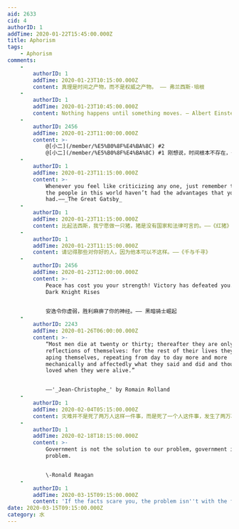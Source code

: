 ```yaml
---
aid: 2633
cid: 4
authorID: 1
addTime: 2020-01-22T15:45:00.000Z
title: Aphorism
tags:
    - Aphorism
comments:
    -
        authorID: 1
        addTime: 2020-01-23T10:15:00.000Z
        content: 真理是时间之产物，而不是权威之产物。 —— 弗兰西斯·培根
    -
        authorID: 1
        addTime: 2020-01-23T10:45:00.000Z
        content: Nothing happens until something moves. ― Albert Einstein
    -
        authorID: 2456
        addTime: 2020-01-23T11:00:00.000Z
        content: >-
            @[小二](/member/%E5%B0%8F%E4%BA%8C) #2
            @[小二](/member/%E5%B0%8F%E4%BA%8C) #1 刚想说，时间根本不存在，一切都是物质的运动。
    -
        authorID: 1
        addTime: 2020-01-23T11:15:00.000Z
        content: >-
            Whenever you feel like criticizing any one, just remember that all
            the people in this world haven’t had the advantages that you’ve
            had.——_The Great Gatsby_
    -
        authorID: 1
        addTime: 2020-01-23T11:15:00.000Z
        content: 比起法西斯，我宁愿做一只猪，猪是没有国家和法律可言的。——《红猪》
    -
        authorID: 1
        addTime: 2020-01-23T11:15:00.000Z
        content: 请记得那些对你好的人，因为他本可以不这样。——《千与千寻》
    -
        authorID: 2456
        addTime: 2020-01-23T12:00:00.000Z
        content: >-
            Peace has cost you your strength! Victory has defeated you.——The
            Dark Knight Rises


            安逸令你虚弱，胜利麻痹了你的神经。—— 黑暗骑士崛起
    -
        authorID: 2243
        addTime: 2020-01-26T06:00:00.000Z
        content: >-
            “Most men die at twenty or thirty; thereafter they are only
            reflections of themselves: for the rest of their lives they are
            aping themselves, repeating from day to day more and more
            mechanically and affectedly what they said and did and thought and
            loved when they were alive.”


            ——'_Jean-Christophe_' by Romain Rolland
    -
        authorID: 1
        addTime: 2020-02-04T05:15:00.000Z
        content: 灾难并不是死了两万人这样一件事，而是死了一个人这件事，发生了两万次。 ——北野武
    -
        authorID: 1
        addTime: 2020-02-18T18:15:00.000Z
        content: >-
            Government is not the solution to our problem, government is the
            problem.


            \-Ronald Reagan
    -
        authorID: 1
        addTime: 2020-03-15T09:15:00.000Z
        content: 'If the facts scare you, the problem isn''t with the facts.'
date: 2020-03-15T09:15:00.000Z
category: 水
---
```



